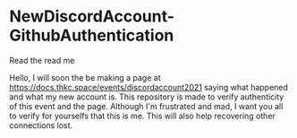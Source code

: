 # NewDiscordAccount-GithubAuthentication
Read the read me


Hello,
I will soon the be making a page at https://docs.thkc.space/events/discordaccount2021 saying what happened and what my new account is.
This repository is made to verify authenticity of this event and the page. Although I'm frustrated and mad, I want you all to verify for yourselfs that this is me. This will also help recovering other connections lost.
